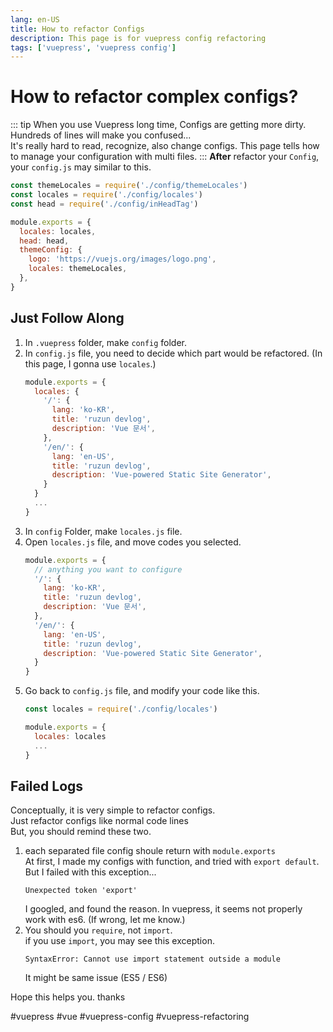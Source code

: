 ```yaml
---
lang: en-US
title: How to refactor Configs
description: This page is for vuepress config refactoring
tags: ['vuepress', 'vuepress config']
---
```

# How to refactor complex configs?
::: tip
When you use Vuepress long time, Configs are getting more dirty.   
Hundreds of lines will make you confused...   
It's really hard to read, recognize, also change configs.
This page tells how to manage your configuration with multi files.
:::
**After** refactor your `Config`, your `config.js` may similar to this.
``` js
const themeLocales = require('./config/themeLocales')
const locales = require('./config/locales')
const head = require('./config/inHeadTag')

module.exports = {
  locales: locales,
  head: head,
  themeConfig: {
    logo: 'https://vuejs.org/images/logo.png',
    locales: themeLocales,
  },
}
```

## Just Follow Along
1. In `.vuepress` folder, make `config` folder.
1. In `config.js` file, you need to decide which part would be refactored. (In this page, I gonna use `locales`.)
    ``` js {2-13}
    module.exports = {
      locales: {
        '/': {
          lang: 'ko-KR',
          title: 'ruzun devlog',
          description: 'Vue 문서',
        },
        '/en/': {
          lang: 'en-US',
          title: 'ruzun devlog',
          description: 'Vue-powered Static Site Generator',
        }
      }
      ...
    }
1. In `config` Folder, make `locales.js` file.
1. Open `locales.js` file, and move codes you selected.
    ``` js
    module.exports = {
      // anything you want to configure
      '/': {
        lang: 'ko-KR',
        title: 'ruzun devlog',
        description: 'Vue 문서',
      },
      '/en/': {
        lang: 'en-US',
        title: 'ruzun devlog',
        description: 'Vue-powered Static Site Generator',
      }
    }
    ```
1. Go back to `config.js` file, and modify your code like this.
    ``` js {1,4}
    const locales = require('./config/locales')

    module.exports = {
      locales: locales
      ...
    }
    ```

## Failed Logs
Conceptually, it is very simple to refactor configs.   
Just refactor configs like normal code lines   
But, you should remind these two.
1. each separated file config shoule return with `module.exports`   
   At first, I made my configs with function, and tried with `export default`.   
   But I failed with this exception...
   ```
   Unexpected token 'export'
   ```
   I googled, and found the reason. In vuepress, it seems not properly work with es6. (If wrong, let me know.)
1. You should you `require`, not `import`.   
   if you use `import`, you may see this exception.
   ```
   SyntaxError: Cannot use import statement outside a module
   ```
   It might be same issue (ES5 / ES6)

Hope this helps you. thanks

#vuepress #vue #vuepress-config #vuepress-refactoring